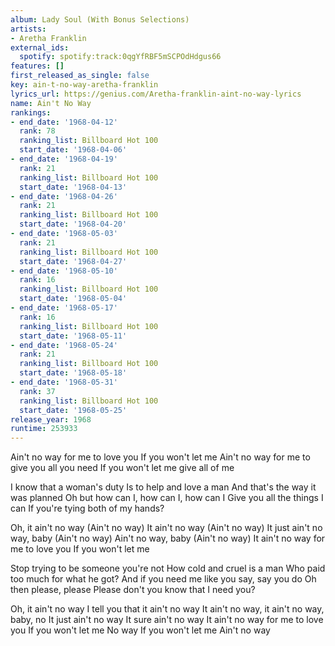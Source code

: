 ```yaml
---
album: Lady Soul (With Bonus Selections)
artists:
- Aretha Franklin
external_ids:
  spotify: spotify:track:0qgYfRBF5mSCPOdHdgus66
features: []
first_released_as_single: false
key: ain-t-no-way-aretha-franklin
lyrics_url: https://genius.com/Aretha-franklin-aint-no-way-lyrics
name: Ain't No Way
rankings:
- end_date: '1968-04-12'
  rank: 78
  ranking_list: Billboard Hot 100
  start_date: '1968-04-06'
- end_date: '1968-04-19'
  rank: 21
  ranking_list: Billboard Hot 100
  start_date: '1968-04-13'
- end_date: '1968-04-26'
  rank: 21
  ranking_list: Billboard Hot 100
  start_date: '1968-04-20'
- end_date: '1968-05-03'
  rank: 21
  ranking_list: Billboard Hot 100
  start_date: '1968-04-27'
- end_date: '1968-05-10'
  rank: 16
  ranking_list: Billboard Hot 100
  start_date: '1968-05-04'
- end_date: '1968-05-17'
  rank: 16
  ranking_list: Billboard Hot 100
  start_date: '1968-05-11'
- end_date: '1968-05-24'
  rank: 21
  ranking_list: Billboard Hot 100
  start_date: '1968-05-18'
- end_date: '1968-05-31'
  rank: 37
  ranking_list: Billboard Hot 100
  start_date: '1968-05-25'
release_year: 1968
runtime: 253933
---
```

Ain't no way for me to love you
If you won't let me
Ain't no way for me to give you all you need
If you won't let me give all of me


I know that a woman's duty
Is to help and love a man
And that's the way it was planned
Oh but how can I, how can I, how can I
Give you all the things I can
If you're tying both of my hands?


Oh, it ain't no way
(Ain't no way)
It ain't no way
(Ain't no way)
It just ain't no way, baby
(Ain't no way)
Ain't no way, baby
(Ain't no way)
It ain't no way for me to love you
If you won't let me


Stop trying to be someone you're not
How cold and cruel is a man
Who paid too much for what he got?
And if you need me like you say, say you do
Oh then please, please
Please don't you know that I need you?


Oh, it ain't no way
I tell you that it ain't no way
It ain't no way, it ain't no way, baby, no
It just ain't no way
It sure ain't no way
It ain't no way for me to love you
If you won't let me
No way
If you won't let me
Ain't no way
